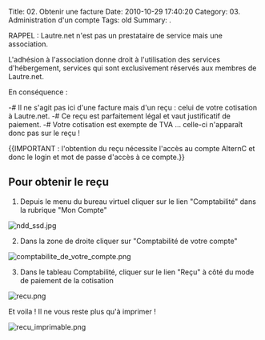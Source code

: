 Title: 02. Obtenir une facture 
Date: 2010-10-29 17:40:20
Category: 03. Administration d'un compte
Tags: old
Summary:  . 

RAPPEL : Lautre.net n'est pas un prestataire de service mais une association.

L'adhésion à l'association donne droit à l'utilisation des services d'hébergement, services qui sont exclusivement réservés aux membres de Lautre.net.

En conséquence :

-# Il ne s'agit pas ici d'une facture mais d'un reçu : celui de votre cotisation à Lautre.net.
-# Ce reçu est parfaitement légal et vaut justificatif de paiement.
-# Votre cotisation est exempte de TVA ... celle-ci n'apparaît donc pas sur le reçu !

{{IMPORTANT : l'obtention du reçu nécessite l'accès au compte AlternC et donc le login et mot de passe d'accès à ce compte.}}


## Pour obtenir le reçu

1. Depuis le menu du bureau virtuel cliquer sur le lien "Comptabilité" dans la rubrique "Mon Compte"

<img src="/img/ndd_ssd.jpg" title="to complete" alt="ndd_ssd.jpg" />

2. Dans la zone de droite cliquer sur "Comptabilité de votre compte"

<img src="/img/comptabilite_de_votre_compte.png" title="to complete" alt="comptabilite_de_votre_compte.png" />

3. Dans le tableau Comptabilité, cliquer sur le lien "Reçu" à côté du mode de paiement de la cotisation

<img src="/img/recu.png" title="to complete" alt="recu.png" />

Et voila ! Il ne vous reste plus qu'à imprimer !

<img src="/img/recu_imprimable.png" title="to complete" alt="recu_imprimable.png" />